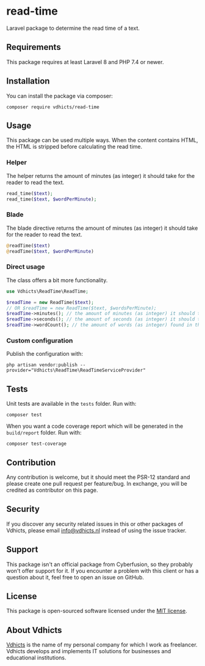 # read-time

Laravel package to determine the read time of a text. 

## Requirements

This package requires at least Laravel 8 and PHP 7.4 or newer.

## Installation

You can install the package via composer:

`composer require vdhicts/read-time`

## Usage

This package can be used multiple ways. When the content contains HTML, the HTML is stripped before calculating the read
time.

### Helper

The helper returns the amount of minutes (as integer) it should take for the reader to read the text. 

```php
read_time($text);
read_time($text, $wordPerMinute);
```

### Blade

The blade directive returns the amount of minutes (as integer) it should take for the reader to read the text.

```php
@readTime($text)
@readTime($text, $wordPerMinute)
```

### Direct usage

The class offers a bit more functionality.

```php
use Vdhicts\ReadTime\ReadTime;

$readTime = new ReadTime($text);
// OR $readTime = new ReadTime($text, $wordsPerMinute);
$readTime->minutes(); // the amount of minutes (as integer) it should take to read
$readTime->seconds(); // the amount of seconds (as integer) it should take to read
$readTime->wordCount(); // the amount of words (as integer) found in the text
```

### Custom configuration

Publish the configuration with:

`php artisan vendor:publish --provider="Vdhicts\ReadTime\ReadTimeServiceProvider"`

## Tests

Unit tests are available in the `tests` folder. Run with:

`composer test`

When you want a code coverage report which will be generated in the `build/report` folder. Run with:

`composer test-coverage`

## Contribution

Any contribution is welcome, but it should meet the PSR-12 standard and please create one pull request per feature/bug.
In exchange, you will be credited as contributor on this page.

## Security

If you discover any security related issues in this or other packages of Vdhicts, please email info@vdhicts.nl instead
of using the issue tracker.

## Support

This package isn't an official package from Cyberfusion, so they probably won't offer support for it. If you encounter a
problem with this client or has a question about it, feel free to open an issue on GitHub.

## License

This package is open-sourced software licensed under the [MIT license](http://opensource.org/licenses/MIT).

## About Vdhicts

[Vdhicts](https://www.vdhicts.nl) is the name of my personal company for which I work as freelancer. Vdhicts develops
and implements IT solutions for businesses and educational institutions.
